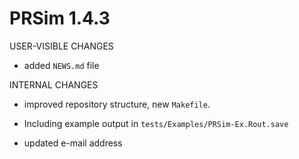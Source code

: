 # PRSim 1.4.3

USER-VISIBLE CHANGES

* added `NEWS.md` file



INTERNAL CHANGES

* improved repository structure, new `Makefile`.

* Including example output in `tests/Examples/PRSim-Ex.Rout.save`

* updated e-mail address